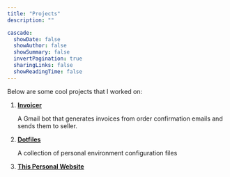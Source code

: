 ```yaml
---
title: "Projects"
description: ""

cascade:
  showDate: false
  showAuthor: false
  showSummary: false
  invertPagination: true
  sharingLinks: false
  showReadingTime: false
---
```


Below are some cool projects that I worked on:
1. [**Invoicer**](https://github.com/mehmetalici/invoicer)

    A Gmail bot that generates invoices from order confirmation emails and sends them to seller. 
2. [**Dotfiles**](https://github.com/mehmetalici/dotfiles)

    A collection of personal environment configuration files
3. [**This Personal Website**](https://github.com/mehmetalici/mehmetalici.github.io)